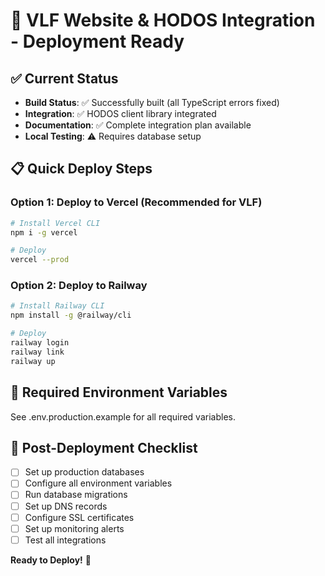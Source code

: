 # 🚀 VLF Website & HODOS Integration - Deployment Ready

## ✅ Current Status

- **Build Status**: ✅ Successfully built (all TypeScript errors fixed)
- **Integration**: ✅ HODOS client library integrated
- **Documentation**: ✅ Complete integration plan available
- **Local Testing**: ⚠️ Requires database setup

## 📋 Quick Deploy Steps

### Option 1: Deploy to Vercel (Recommended for VLF)

```bash
# Install Vercel CLI
npm i -g vercel

# Deploy
vercel --prod
```

### Option 2: Deploy to Railway

```bash
# Install Railway CLI
npm install -g @railway/cli

# Deploy
railway login
railway link
railway up
```

## 🔧 Required Environment Variables

See .env.production.example for all required variables.

## 📝 Post-Deployment Checklist

- [ ] Set up production databases
- [ ] Configure all environment variables
- [ ] Run database migrations
- [ ] Set up DNS records
- [ ] Configure SSL certificates
- [ ] Set up monitoring alerts
- [ ] Test all integrations

**Ready to Deploy\!** 🎉

